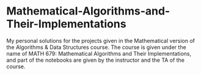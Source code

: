 # Mathematical-Algorithms-and-Their-Implementations

My personal solutions for the projects given in the Mathematical version of the Algorithms &amp; Data Structures course. The course is given under the name of MATH 679: Mathematical Algorithms and Their Implementations, and part of the notebooks are given by the instructor and the TA of the course.
